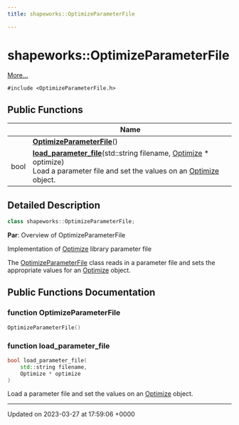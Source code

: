 ```yaml
---
title: shapeworks::OptimizeParameterFile

---
```


# shapeworks::OptimizeParameterFile



 [More...](#detailed-description)


`#include <OptimizeParameterFile.h>`

## Public Functions

|                | Name           |
| -------------- | -------------- |
| | **[OptimizeParameterFile](../Classes/classshapeworks_1_1OptimizeParameterFile.md#function-optimizeparameterfile)**() |
| bool | **[load_parameter_file](../Classes/classshapeworks_1_1OptimizeParameterFile.md#function-load-parameter-file)**(std::string filename, [Optimize](../Classes/classshapeworks_1_1Optimize.md) * optimize)<br>Load a parameter file and set the values on an [Optimize](../Classes/classshapeworks_1_1Optimize.md) object.  |

## Detailed Description

```cpp
class shapeworks::OptimizeParameterFile;
```


**Par**: Overview of OptimizeParameterFile

Implementation of [Optimize](../Classes/classshapeworks_1_1Optimize.md) library parameter file


The [OptimizeParameterFile](../Classes/classshapeworks_1_1OptimizeParameterFile.md) class reads in a parameter file and sets the appropriate values for an [Optimize](../Classes/classshapeworks_1_1Optimize.md) object. 

## Public Functions Documentation

### function OptimizeParameterFile

```cpp
OptimizeParameterFile()
```


### function load_parameter_file

```cpp
bool load_parameter_file(
    std::string filename,
    Optimize * optimize
)
```

Load a parameter file and set the values on an [Optimize](../Classes/classshapeworks_1_1Optimize.md) object. 

-------------------------------

Updated on 2023-03-27 at 17:59:06 +0000